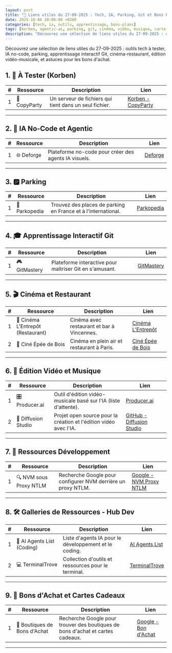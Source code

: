 ```yaml
---
layout: post
title: "🔗 Liens utiles du 27-09-2025 : Tech, IA, Parking, Git et Bons Plans"
date: 2025-10-06 20:00:00 +0200
categories: [tech, ia, outils, apprentissage, bons-plans]
tags: [korben, agentic-ai, parking, git, cinéma, vidéo, musique, carte-cadeau]
description: "Découvrez une sélection de liens utiles du 27-09-2025 : outils tech à tester, IA no-code, parking, apprentissage interactif Git, cinéma-restaurant, édition vidéo-musicale, et astuces pour les bons d'achat."
---
```

Découvrez une sélection de liens utiles du 27-09-2025 : outils tech à tester, IA no-code, parking, apprentissage interactif Git, cinéma-restaurant, édition vidéo-musicale, et astuces pour les bons d'achat.

## 1. 🧪 À Tester (Korben)
| #  | Ressource                          | Description                                                                 | Lien                                                                                     |
|----|------------------------------------|-----------------------------------------------------------------------------|------------------------------------------------------------------------------------------|
| 1  | 💾 CopyParty                        | Un serveur de fichiers qui tient dans un seul fichier.                     | [Korben - CopyParty](https://korben.info/copyparty-serveur-fichiers-tient-seul-fichier.html) |

---

## 2. 🤖 IA No-Code et Agentic
| #  | Ressource                          | Description                                                                 | Lien                                                                                     |
|----|------------------------------------|-----------------------------------------------------------------------------|------------------------------------------------------------------------------------------|
| 1  | 🌐 Deforge                          | Plateforme no-code pour créer des agents IA visuels.                       | [Deforge](https://deforge.io/)                                                          |

---

## 3. 🅿️ Parking
| #  | Ressource                          | Description                                                                 | Lien                                                                                     |
|----|------------------------------------|-----------------------------------------------------------------------------|------------------------------------------------------------------------------------------|
| 1  | 📍 Parkopedia                       | Trouvez des places de parking en France et à l'international.              | [Parkopedia](https://www.parkopedia.fr/parking/)                                         |

---

## 4. 🎓 Apprentissage Interactif Git
| #  | Ressource                          | Description                                                                 | Lien                                                                                     |
|----|------------------------------------|-----------------------------------------------------------------------------|------------------------------------------------------------------------------------------|
| 1  | 🎮 GitMastery                       | Plateforme interactive pour maîtriser Git en s'amusant.                    | [GitMastery](https://www.gitmastery.me/)                                                 |

---

## 5. 🎬 Cinéma et Restaurant
| #  | Ressource                          | Description                                                                 | Lien                                                                                     |
|----|------------------------------------|-----------------------------------------------------------------------------|------------------------------------------------------------------------------------------|
| 1  | 🍿 Cinéma L'Entrepôt (Restaurant)   | Cinéma avec restaurant et bar à Vincennes.                                 | [Cinéma L'Entrepôt](https://www.cinemalentrepot.fr/restaurant-bar/)                       |
| 2  | 🌳 Ciné Épée de Bois                | Cinéma en plein air et restaurant à Paris.                                 | [Ciné Épée de Bois](https://www.cine-epeedebois.fr/)                                      |

---

## 6. 🎵 Édition Vidéo et Musique
| #  | Ressource                          | Description                                                                 | Lien                                                                                     |
|----|------------------------------------|-----------------------------------------------------------------------------|------------------------------------------------------------------------------------------|
| 1  | 🎛️ Producer.ai                     | Outil d'édition vidéo-musicale basé sur l'IA (liste d'attente).            | [Producer.ai](https://www.producer.ai/waitlist)                                           |
| 2  | 🎨 Diffusion Studio                 | Projet open source pour la création et l'édition vidéo avec l'IA.           | [GitHub - Diffusion Studio](https://github.com/diffusionstudio/core?tab=readme-ov-file)  |

---

## 7. 🔧 Ressources Développement
| #  | Ressource                          | Description                                                                 | Lien                                                                                     |
|----|------------------------------------|-----------------------------------------------------------------------------|------------------------------------------------------------------------------------------|
| 1  | 🔍 NVM sous Proxy NTLM              | Recherche Google pour configurer NVM derrière un proxy NTLM.               | [Google - NVM Proxy NTLM](https://www.google.com/search?q=nvm+under+proxy+ntlm)           |

---

## 8. 🛠️ Galleries de Ressources - Hub Dev
| #  | Ressource                          | Description                                                                 | Lien                                                                                     |
|----|------------------------------------|-----------------------------------------------------------------------------|------------------------------------------------------------------------------------------|
| 1  | 🤖 AI Agents List (Coding)          | Liste d'agents IA pour le développement et le coding.                      | [AI Agents List](https://aiagentslist.com/categories/coding?page=3)                       |
| 2  | 💻 TerminalTrove                    | Collection d'outils et ressources pour le terminal.                       | [TerminalTrove](https://terminaltrove.com/categories/)                                    |

---

## 9. 🎁 Bons d'Achat et Cartes Cadeaux
| #  | Ressource                          | Description                                                                 | Lien                                                                                     |
|----|------------------------------------|-----------------------------------------------------------------------------|------------------------------------------------------------------------------------------|
| 1  | 🛒 Boutiques de Bons d'Achat        | Recherche Google pour trouver des boutiques de bons d'achat et cartes cadeaux. | [Google - Bon d'Achat](https://www.google.com/search?q=boutique+bon+d%27achat)            |

---
